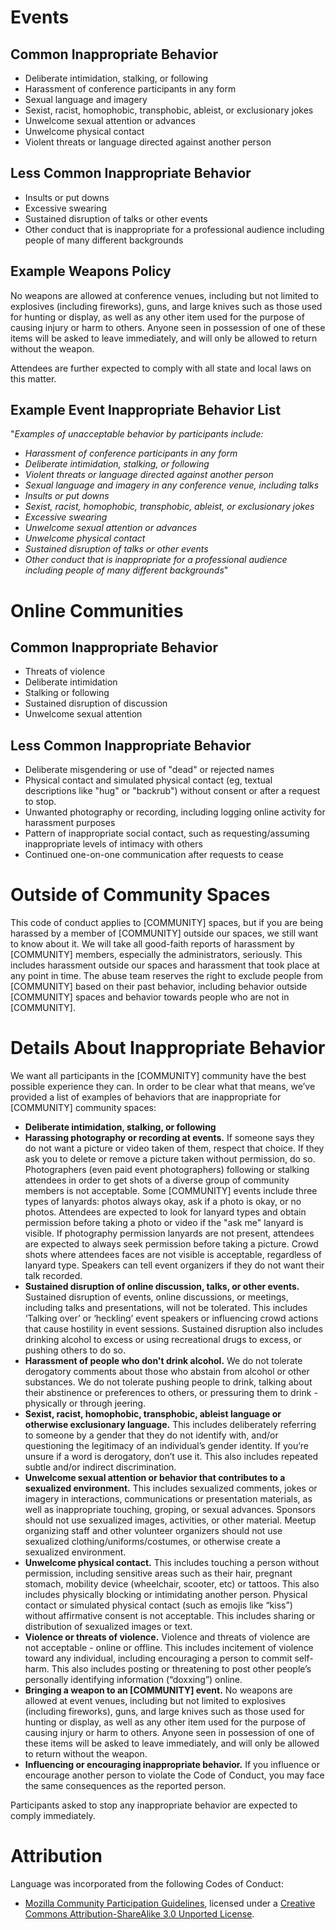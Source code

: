# Events

## Common Inappropriate Behavior

 * Deliberate intimidation, stalking, or following
 * Harassment of conference participants in any form
 * Sexual language and imagery
 * Sexist, racist, homophobic, transphobic, ableist, or exclusionary jokes
 * Unwelcome sexual attention or advances
 * Unwelcome physical contact
 * Violent threats or language directed against another person

## Less Common Inappropriate Behavior

 * Insults or put downs
 * Excessive swearing
 * Sustained disruption of talks or other events
 * Other conduct that is inappropriate for a professional audience including people of many different backgrounds

## Example Weapons Policy

No weapons are allowed at conference venues, including but not limited to explosives (including fireworks), guns, and large knives such as those used for hunting or display, as well as any other item used for the purpose of causing injury or harm to others. Anyone seen in possession of one of these items will be asked to leave immediately, and will only be allowed to return without the weapon.

Attendees are further expected to comply with all state and local laws on this matter.

## Example Event Inappropriate Behavior List

 "_Examples of unacceptable behavior by participants include:_

   * _Harassment of conference participants in any form_
   * _Deliberate intimidation, stalking, or following_
   * _Violent threats or language directed against another person_
   * _Sexual language and imagery in any conference venue, including talks_
   * _Insults or put downs_
   * _Sexist, racist, homophobic, transphobic, ableist, or exclusionary jokes_
   * _Excessive swearing_
   * _Unwelcome sexual attention or advances_
   * _Unwelcome physical contact_
   * _Sustained disruption of talks or other events_
   * _Other conduct that is inappropriate for a professional audience including people of many different backgrounds_"

# Online Communities

## Common Inappropriate Behavior

 * Threats of violence
 * Deliberate intimidation
 * Stalking or following
 * Sustained disruption of discussion
 * Unwelcome sexual attention

## Less Common Inappropriate Behavior

 * Deliberate misgendering or use of "dead" or rejected names
 * Physical contact and simulated physical contact (eg, textual descriptions like "hug" or "backrub") without consent or after a request to stop.
 * Unwanted photography or recording, including logging online activity for harassment purposes
 * Pattern of inappropriate social contact, such as requesting/assuming inappropriate levels of intimacy with others
 * Continued one-on-one communication after requests to cease

# Outside of Community Spaces

This code of conduct applies to [COMMUNITY] spaces, but if you are being harassed by a member of [COMMUNITY] outside our spaces, we still want to know about it. We will take all good-faith reports of harassment by [COMMUNITY] members, especially the administrators, seriously. This includes harassment outside our spaces and harassment that took place at any point in time. The abuse team reserves the right to exclude people from [COMMUNITY] based on their past behavior, including behavior outside [COMMUNITY] spaces and behavior towards people who are not in [COMMUNITY].

# Details About Inappropriate Behavior

We want all participants in the [COMMUNITY] community have the best possible experience they can. In order to be clear what that means, we’ve provided a list of examples of behaviors that are inappropriate for [COMMUNITY] community spaces:

 * **Deliberate intimidation, stalking, or following**
 * **Harassing photography or recording at events.** If someone says they do not want a picture or video taken of them, respect that choice. If they ask you to delete or remove a picture taken without permission, do so. Photographers (even paid event photographers) following or stalking attendees in order to get shots of a diverse group of community members is not acceptable. Some [COMMUNITY] events include three types of lanyards: photos always okay, ask if a photo is okay, or no photos. Attendees are expected to look for lanyard types and obtain permission before taking a photo or video if the "ask me" lanyard is visible. If photography permission lanyards are not present, attendees are expected to always seek permission before taking a picture. Crowd shots where attendees faces are not visible is acceptable, regardless of lanyard type. Speakers can tell event organizers if they do not want their talk recorded.
 * **Sustained disruption of online discussion, talks, or other events.** Sustained disruption of events, online discussions, or meetings, including talks and presentations, will not be tolerated. This includes ‘Talking over’ or ‘heckling’ event speakers or influencing crowd actions that cause hostility in event sessions. Sustained disruption also includes drinking alcohol to excess or using recreational drugs to excess, or pushing others to do so.
 * **Harassment of people who don't drink alcohol.** We do not tolerate derogatory comments about those who abstain from alcohol or other substances. We do not tolerate pushing people to drink, talking about their abstinence or preferences to others, or pressuring them to drink - physically or through jeering.
 * **Sexist, racist, homophobic, transphobic, ableist language or otherwise exclusionary language.** This includes deliberately referring to someone by a gender that they do not identify with, and/or questioning the legitimacy of an individual’s gender identity. If you’re unsure if a word is derogatory, don’t use it. This also includes repeated subtle and/or indirect discrimination.
 * **Unwelcome sexual attention or behavior that contributes to a sexualized environment.** This includes sexualized comments, jokes or imagery in interactions, communications or presentation materials, as well as inappropriate touching, groping, or sexual advances. Sponsors should not use sexualized images, activities, or other material. Meetup organizing staff and other volunteer organizers should not use sexualized clothing/uniforms/costumes, or otherwise create a sexualized environment.
 * **Unwelcome physical contact.** This includes touching a person without permission, including sensitive areas such as their hair, pregnant stomach, mobility device (wheelchair, scooter, etc) or tattoos. This also includes physically blocking or intimidating another person. Physical contact or simulated physical contact (such as emojis like “kiss”) without affirmative consent is not acceptable. This includes sharing or distribution of sexualized images or text.
 * **Violence or threats of violence.** Violence and threats of violence are not acceptable - online or offline. This includes incitement of violence toward any individual, including encouraging a person to commit self-harm. This also includes posting or threatening to post other people’s personally identifying information (“doxxing”) online. 
 * **Bringing a weapon to an [COMMUNITY] event.** No weapons are allowed at event venues, including but not limited to explosives (including fireworks), guns, and large knives such as those used for hunting or display, as well as any other item used for the purpose of causing injury or harm to others. Anyone seen in possession of one of these items will be asked to leave immediately, and will only be allowed to return without the weapon.
 * **Influencing or encouraging inappropriate behavior.** If you influence or encourage another person to violate the Code of Conduct, you may face the same consequences as the reported person.

Participants asked to stop any inappropriate behavior are expected to comply immediately.

# Attribution

Language was incorporated from the following Codes of Conduct:
 *  [Mozilla Community Participation Guidelines](https://www.mozilla.org/en-US/about/governance/policies/participation/), licensed under a [Creative Commons Attribution-ShareAlike 3.0 Unported License](https://creativecommons.org/licenses/by-sa/3.0/).
